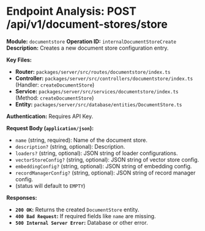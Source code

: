 # Endpoint Analysis: POST /api/v1/document-stores/store

**Module:** `documentstore`
**Operation ID:** `internalDocumentStoreCreate`
**Description:** Creates a new document store configuration entry.

**Key Files:**
*   **Router:** `packages/server/src/routes/documentstore/index.ts`
*   **Controller:** `packages/server/src/controllers/documentstore/index.ts` (Handler: `createDocumentStore`)
*   **Service:** `packages/server/src/services/documentstore/index.ts` (Method: `createDocumentStore`)
*   **Entity:** `packages/server/src/database/entities/DocumentStore.ts`

**Authentication:** Requires API Key.

**Request Body (`application/json`):**
*   `name` (string, required): Name of the document store.
*   `description?` (string, optional): Description.
*   `loaders?` (string, optional): JSON string of loader configurations.
*   `vectorStoreConfig?` (string, optional): JSON string of vector store config.
*   `embeddingConfig?` (string, optional): JSON string of embedding config.
*   `recordManagerConfig?` (string, optional): JSON string of record manager config.
*   (status will default to `EMPTY`)

**Responses:**
*   **`200 OK`:** Returns the created `DocumentStore` entity.
*   **`400 Bad Request`:** If required fields like `name` are missing.
*   **`500 Internal Server Error`:** Database or other error.
